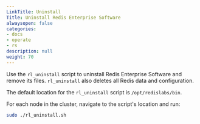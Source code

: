 ```yaml
---
LinkTitle: Uninstall
Title: Uninstall Redis Enterprise Software
alwaysopen: false
categories:
- docs
- operate
- rs
description: null
weight: 70
---
```


Use the `rl_uninstall` script to uninstall Redis Enterprise Software and remove its files. `rl_uninstall` also deletes all Redis data and configuration.

The default location for the `rl_uninstall` script is `/opt/redislabs/bin`. 

For each node in the cluster, navigate to the script's location and run:

```sh
sudo ./rl_uninstall.sh
```
